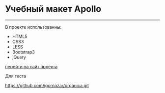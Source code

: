 # Учебный макет Apollo
***
В проекте использованны:

* HTML5
* CSS3
* LESS
* Bootstrap3
* jQuery

[перейти на сайт проекта](http://apollo-dz.zzz.com.ua/)

Для теста

https://github.com/igornazar/organica.git
